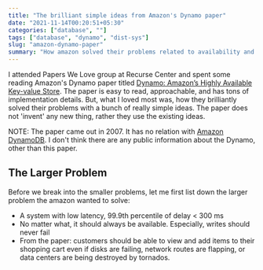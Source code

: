 ```yaml
---
title: "The brilliant simple ideas from Amazon's Dynamo paper"
date: "2021-11-14T00:20:51+05:30"
categories: ["database", ""]
tags: ["database", "dynamo", "dist-sys"]
slug: "amazon-dynamo-paper"
summary: "How amazon solved their problems related to availability and performance with few simple ideas"
---
```


I attended Papers We Love group at Recurse Center and spent some reading Amazon's Dynamo paper titled [Dynamo: Amazon’s Highly Available Key-value Store](https://www.allthingsdistributed.com/files/amazon-dynamo-sosp2007.pdf). The paper is easy to read, approachable, and has tons of implementation details. But, what I loved most was, how they brilliantly solved their problems with a bunch of really simple ideas. The paper does not 'invent' any new thing, rather they use the existing ideas.

NOTE: The paper came out in 2007. It has no relation with [Amazon DynamoDB](https://aws.amazon.com/dynamodb/). I don't think there are any public information about the Dynamo, other than this paper.

## The Larger Problem

Before we break into the smaller problems, let me first list down the larger problem the amazon wanted to solve:

- A system with low latency, 99.9th percentile of delay < 300 ms
- No matter what, it should always be available. Especially, writes should never fail
- From the paper: customers should be able to view and add items to their shopping cart even if disks are failing, network routes are flapping, or data centers are being destroyed by tornados.

